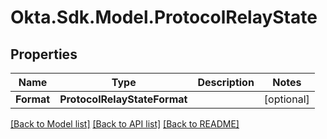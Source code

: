 # Okta.Sdk.Model.ProtocolRelayState

## Properties

Name | Type | Description | Notes
------------ | ------------- | ------------- | -------------
**Format** | **ProtocolRelayStateFormat** |  | [optional] 

[[Back to Model list]](../README.md#documentation-for-models) [[Back to API list]](../README.md#documentation-for-api-endpoints) [[Back to README]](../README.md)

